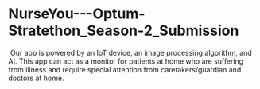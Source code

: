 # NurseYou---Optum-Stratethon_Season-2_Submission
 Our app is powered by an IoT device, an image processing algorithm, and AI. This app can act as a monitor for patients at home who are suffering from illness and require special attention from caretakers/guardian and doctors at home.
